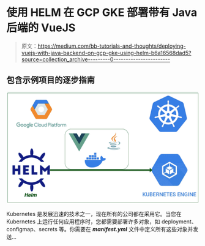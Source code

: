 # 使用 HELM 在 GCP GKE 部署带有 Java 后端的 VueJS

> 原文：<https://medium.com/bb-tutorials-and-thoughts/deploying-vuejs-with-java-backend-on-gcp-gke-using-helm-b6a16568dad5?source=collection_archive---------0----------------------->

## 包含示例项目的逐步指南

![](img/7a235fe0ef7ed5da274779d67df5e95f.png)

Kubernetes 是发展迅速的技术之一，现在所有的公司都在采用它。当您在 Kubernetes 上运行任何应用程序时，您都需要部署许多对象，如 deployment、configmap、secrets 等。你需要在 ***manifest.yml*** 文件中定义所有这些对象并发送…